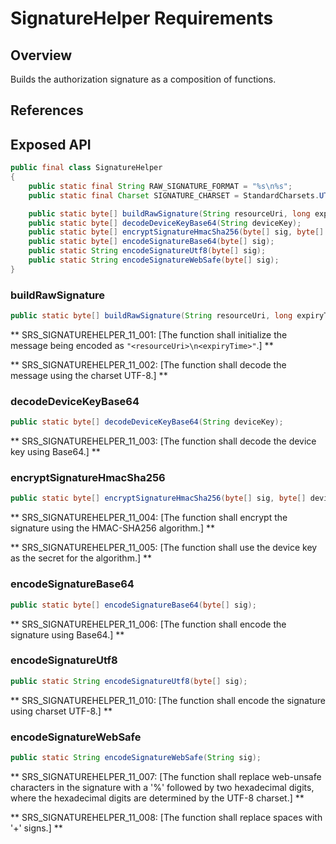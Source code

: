 # SignatureHelper Requirements

## Overview

Builds the authorization signature as a composition of functions.

## References

## Exposed API

```java
public final class SignatureHelper
{
    public static final String RAW_SIGNATURE_FORMAT = "%s\n%s";
    public static final Charset SIGNATURE_CHARSET = StandardCharsets.UTF_8;

    public static byte[] buildRawSignature(String resourceUri, long expiryTime);
    public static byte[] decodeDeviceKeyBase64(String deviceKey);
    public static byte[] encryptSignatureHmacSha256(byte[] sig, byte[] deviceKey);
    public static byte[] encodeSignatureBase64(byte[] sig);
    public static String encodeSignatureUtf8(byte[] sig);
    public static String encodeSignatureWebSafe(byte[] sig);
}
```

### buildRawSignature

```java
public static byte[] buildRawSignature(String resourceUri, long expiryTime);
```

** SRS_SIGNATUREHELPER_11_001: [The function shall initialize the message being encoded as `"<resourceUri>\n<expiryTime>"`.] **

** SRS_SIGNATUREHELPER_11_002: [The function shall decode the message using the charset UTF-8.] ** 

### decodeDeviceKeyBase64

```java
public static byte[] decodeDeviceKeyBase64(String deviceKey);
```

** SRS_SIGNATUREHELPER_11_003: [The function shall decode the device key using Base64.] **

### encryptSignatureHmacSha256

```java
public static byte[] encryptSignatureHmacSha256(byte[] sig, byte[] deviceKey);
```

** SRS_SIGNATUREHELPER_11_004: [The function shall encrypt the signature using the HMAC-SHA256 algorithm.] **
 
** SRS_SIGNATUREHELPER_11_005: [The function shall use the device key as the secret for the algorithm.] **

### encodeSignatureBase64

```java
public static byte[] encodeSignatureBase64(byte[] sig);
```

** SRS_SIGNATUREHELPER_11_006: [The function shall encode the signature using Base64.] ** 

### encodeSignatureUtf8

```java
public static String encodeSignatureUtf8(byte[] sig);
```

** SRS_SIGNATUREHELPER_11_010: [The function shall encode the signature using charset UTF-8.] ** 

### encodeSignatureWebSafe

```java
public static String encodeSignatureWebSafe(String sig);
```

** SRS_SIGNATUREHELPER_11_007: [The function shall replace web-unsafe characters in the signature with a '%' followed by two hexadecimal digits, where the hexadecimal digits are determined by the UTF-8 charset.] ** 

** SRS_SIGNATUREHELPER_11_008: [The function shall replace spaces with '+' signs.] **
